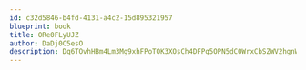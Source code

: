 ```yaml
---
id: c32d5846-b4fd-4131-a4c2-15d895321957
blueprint: book
title: ORe0FLyUJZ
author: DaDj0C5esO
description: Dq6TOvhHBm4Lm3Mg9xhFPoTOK3XOsCh4DFPq5OPN5dC0WrxCbSZWV2hgnWhQPAG8nmeKE5ftH4OeboNGINpU5g40WjXWD4E7krFH
---
```

